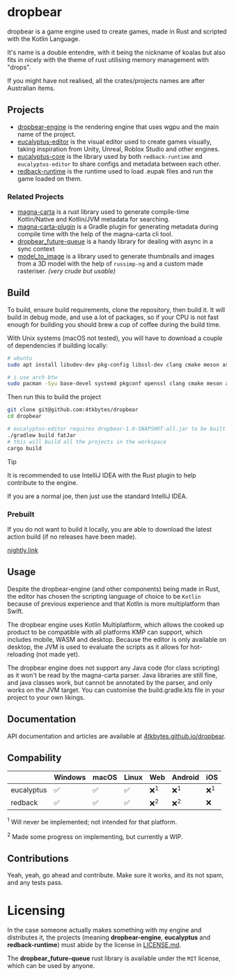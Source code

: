 # dropbear

dropbear is a game engine used to create games, made in Rust and scripted with the Kotlin Language.

It's name is a double entendre, with it being the nickname of koalas but also fits in nicely with the theme of rust utilising memory management with "drops".

If you might have not realised, all the crates/projects names are after Australian items.

## Projects

- [dropbear-engine](https://github.com/4tkbytes/dropbear/tree/main/dropbear-engine) is the rendering engine that uses wgpu and the main name of the project.
- [eucalyptus-editor](https://github.com/4tkbytes/dropbear/tree/main/eucalyptus-editor) is the visual editor used to create games visually, taking inspiration from Unity, Unreal, Roblox Studio and other engines.
- [eucalyptus-core](https://github.com/4tkbytes/dropbear/tree/main/eucalyptus-core) is the library used by both `redback-runtime` and `eucalyptus-editor` to share configs and metadata between each other.
- [redback-runtime](https://github.com/4tkbytes/redback-runtime) is the runtime used to load .eupak files and run the game loaded on them.

### Related Projects

- [magna-carta](https://github.com/4tkbytes/dropbear/tree/main/magna-carta) is a rust library used to generate compile-time Kotlin/Native and Kotlin/JVM metadata for searching. 
- [magna-carta-plugin](https://github.com/4tkbytes/dropbear/tree/main/magna-carta-plugin) is a Gradle plugin for generating metadata during compile time with the help of the magna-carta cli tool. 
- [dropbear_future-queue](https://github.com/4tkbytes/dropbear/tree/main/dropbear_future-queue) is a handy library for dealing with async in a sync context
- [model_to_image](https://github.com/4tkbytes/model_to_image) is a library used to generate thumbnails and images from a 3D model with the help of `russimp-ng` and a custom made rasteriser. _(very crude but usable)_

## Build

To build, ensure build requirements, clone the repository, then build it. It will build in debug mode, and use a lot of packages, so if your CPU is not fast enough for building you should brew a cup of coffee during the build time.

With Unix systems (macOS not tested), you will have to download a couple of dependencies if building locally:

<!-- If you have a macOS system, please create a PR and add your own implementation. I know you need to use brew, but I don't know what dependencies to install.  -->


```bash
# ubuntu
sudo apt install libudev-dev pkg-config libssl-dev clang cmake meson assimp-utils openjdk-21-jdk

# i use arch btw
sudo pacman -Syu base-devel systemd pkgconf openssl clang cmake meson assimp jdk21-openjdk

```

Then run this to build the project

```bash
git clone git@github.com:4tkbytes/dropbear
cd dropbear

# eucalyptus-editor requires dropbear-1.0-SNAPSHOT-all.jar to be built first
./gradlew build fatJar
# this will build all the projects in the workspace
cargo build
```

[//]: # (# ensure submodules are checked-out)

[//]: # (git submodule init)

[//]: # (git submodule update)

> [!TIP]
> It is recommended to use IntelliJ IDEA with the Rust plugin to help contribute to the engine. 
> 
> If you are a normal joe,
> then just use the standard IntelliJ IDEA.

### Prebuilt

If you do not want to build it locally, you are able to download the latest action build (if no releases have been made).

[nightly.link](https://nightly.link/4tkbytes/dropbear/workflows/create_executable.yaml/main?preview)

## Usage

Despite the dropbear-engine (and other components) being made in Rust, the editor has chosen the scripting language of choice to be `Kotlin`
because of previous experience and that Kotlin is more multiplatform than Swift. 

The dropbear engine uses Kotlin Multiplatform, which allows the cooked up product to be compatible with all platforms 
KMP can support, which includes mobile, WASM and desktop. Because the editor is only available on desktop, the JVM is 
used to evaluate the scripts as it allows for hot-reloading (not made yet).

The dropbear engine does not support any Java code (for class scripting) as it won't be read by the magna-carta parser. 
Java libraries are still fine, and java classes work, but cannot be annotated by the parser, and only works
on the JVM target. You can customise the build.gradle.kts file in your project to your own likings. 

## Documentation

API documentation and articles are available at [4tkbytes.github.io/dropbear](https://4tkbytes.github.io/dropbear). 

## Compability

|            | Windows | macOS | Linux | Web           | Android       | iOS           |
|------------|---------|-------|-------|---------------|---------------|---------------|
| eucalyptus | ✅       | ✅     | ✅     | ❌<sup>1</sup> | ❌<sup>1</sup> | ❌<sup>1</sup> |
| redback    | ✅       | ✅     | ✅     | ❌<sup>2</sup> | ❌<sup>2</sup> | ❌             |

<sup>1</sup> Will never be implemented; not intended for that platform.

<sup>2</sup> Made some progress on implementing, but currently a WIP.

## Contributions

Yeah, yeah, go ahead and contribute. Make sure it works, and its not spam, and any tests pass.

# Licensing

In the case someone actually makes something with my engine and distributes it, the projects (meaning **dropbear-engine**,
**eucalyptus** and **redback-runtime**) must abide by the license in [LICENSE.md](LICENSE.md).

The **dropbear_future-queue** rust library is available under the `MIT` license, which can be used by anyone.
